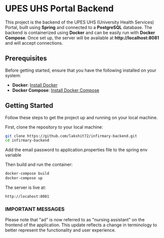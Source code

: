 # UPES UHS Portal Backend

This project is the backend of the UPES UHS (University Health Services) Portal, built using **Spring** and connected to a **PostgreSQL** database. The backend is containerized using **Docker** and can be easily run with **Docker Compose**. Once set up, the server will be available at **http://localhost:8081** and will accept connections.

## Prerequisites

Before getting started, ensure that you have the following installed on your system:

- **Docker**: [Install Docker](https://docs.docker.com/get-docker/)
- **Docker Compose**: [Install Docker Compose](https://docs.docker.com/compose/install/)

## Getting Started

Follow these steps to get the project up and running on your local machine.

First, clone the repository to your local machine:

```bash
git clone https://github.com/lakshit72/infirmary-backend.git
cd infirmary-backend
```

Add the email password to application.properties file to the spring env variable

Then build and run the container:

```bash
docker-compose build
docker-compose up
```

The server is live at:

```bash
http://locahost:8081
```

### IMPORTANT MESSAGES

Please note that "ad" is now referred to as "nursing assistant" on the frontend of the application. This update reflects a change in terminology to better represent the functionality and user experience.
